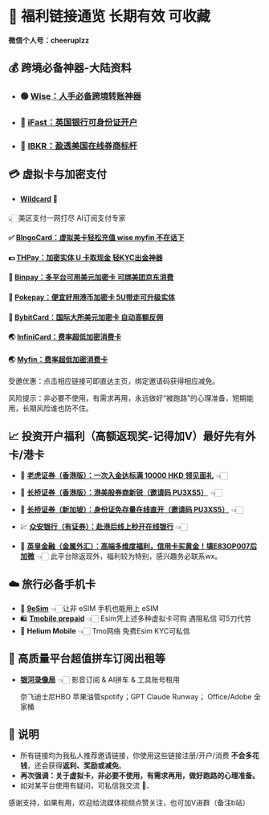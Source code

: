 

# 🎉 福利链接通览 长期有效 可收藏

**微信个人号：cheeruplzz**


## 💰 跨境必备神器-大陆资料

- ### 🟢 [**Wise：人手必备跨境转账神器**](https://wise.com/invite/ihpc/chengangl)   
- ### 🏦 [**iFast：英国银行可身份证开户**](https://www.ifastgb.com/tellafriend/chengangl82)  
- ### 🔴 [**IBKR：盈透美国在线券商标杆**](https://ibkr.com/referral/chengang564)  


## 💳 虚拟卡与加密支付

- ####  [**Wildcard**](https://yeka.ai/i/LANGKE) 💎    
👆🏻美区支付一网打尽  AI订阅支付专家
  
#### ✅ [**BIngoCard：虚拟美卡轻松充值  wise myfin 不在话下**](https://m.bebingocard.com/login?code=LANGKE)  
  
#### 💵 [**THPay：加密实体 U 卡取现金  轻KYC出金神器**](https://www.thpay.org/?channelCode=3704699)         
  
#### 🕋 [**Binpay：多平台可用美元加密卡  可绑美团京东消费**](https://app.binpay.cc/pages/passport/invitation?r=101271)        
  
#### 🥗 [**Pokepay：便宜好用港币加密卡 5U带走可升级实体**](https://app.pokepay.cc/pages/invitation/regist?r=211098)     
  
#### 🎲 [**BybitCard：国际大所美元加密卡 自动高额反佣**](https://partner.bybit.com/b/CHEERUP)  

#### 🌏 [**InfiniCard：费率超低加密消费卡**](https://app.infini.money/signup?ref=RGQYQQY)  

#### 🌏 [**Myfin：费率超低加密消费卡**]([https://app.infini.money/signup?ref=RGQYQQY](https://ref.myfin.bg/referral/invitation-link))  

受邀优惠：点击相应链接可即直达主页，绑定邀请码获得相应减免。

风险提示：非必要不使用，有需求再用，永远做好“被跑路”的心理准备，短期能用，长期风险谁也防不住。



## 📈 投资开户福利（高额返现奖-记得加V）最好先有外卡/港卡

- 🐯 [**老虎证券（香港版）：一次入金达标满 10000 HKD 领见面礼**](https://tigr.link/9Aq719) 👈🏻 

- 🚀 [**长桥证券（香港版）：港美股券商新锐（邀请码 PU3XS5）**](https://app.longbridgehk.com/ac/oa?account_channel=lb&channel=HB100002&invite-code=PU3XS5) 👈🏻 

- 🚀 [**长桥证券（新加坡）：身份证免存量在线直开（邀请码 PU3XS5）**](https://activity.lbmkt.ing/pages/longbridge/7415/index.html?app_id=longbridge&org_id=1&account_channel=lb&lang=zh-CN&channel=HB100002&invite-code=PU3XS5) 👈🏻 

- 💹 [**众安银行（有证券）：赴港后线上秒开在线银行**](https://l.za.group/Ae3fR) 👈🏻 

- 🔱 [**英皇金融（金属外汇）：高端多维度福利，信用卡买黄金！填E83OP007后加微**](https://www.empfs.com/form/bullion-personal) 👈🏻 此平台除返现外，福利较为特别，感兴趣务必联系wx。











## ☁️ 旅行必备手机卡

- 📲 [**9eSim**](https://www.9esim.com/?coupon=langke)                      👈🏻让非 eSIM 手机也能用上 eSIM
- 🛍️ [**Tmobile prepaid**](https://www.bilibili.com/video/BV163BdY4Ehn) 👈🏻 Esim凭上述多种虚拟卡可购  遇阻私信  可5刀代劳
- 🫧 **Helium Mobile**     👈🏻 Tmo网络  免费Esim  KYC可私信





## 🎥 高质量平台超值拼车订阅出租等

- [**银河录像局**](https://nf.video/fEczE)  👈🏻 影音订阅 & AI拼车 & 工具账号租用

  奈飞迪士尼HBO  苹果油管spotify；GPT Claude Runway； Office/Adobe 全家桶



## 📌 说明

- 所有链接均为我私人推荐邀请链接，你使用这些链接注册/开户/消费 **不会多花钱**，还会获得**返利、奖励或减免**。
- **再次强调：关于虚拟卡，非必要不使用，有需求再用，做好跑路的心理准备。**
- 如对某平台使用有疑问，可私信我交流 👋、

感谢支持，如果有用，欢迎给流媒体视频点赞关注，也可加V进群（备注b站）
